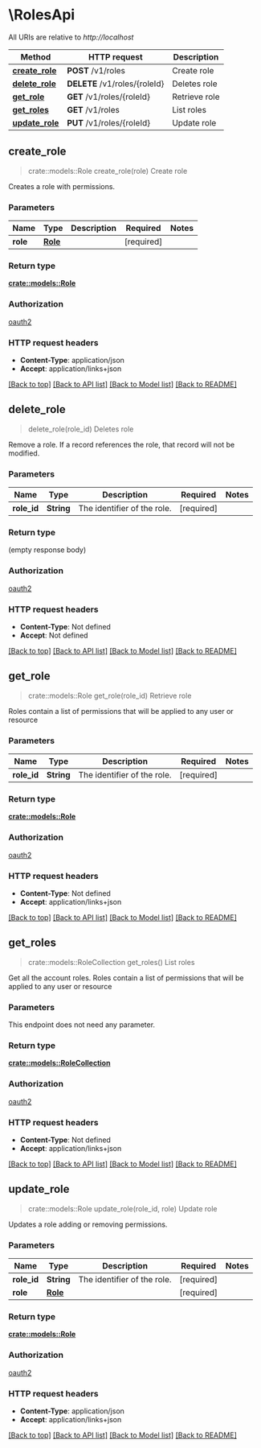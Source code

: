 # \RolesApi

All URIs are relative to *http://localhost*

Method | HTTP request | Description
------------- | ------------- | -------------
[**create_role**](RolesApi.md#create_role) | **POST** /v1/roles | Create role
[**delete_role**](RolesApi.md#delete_role) | **DELETE** /v1/roles/{roleId} | Deletes role
[**get_role**](RolesApi.md#get_role) | **GET** /v1/roles/{roleId} | Retrieve role
[**get_roles**](RolesApi.md#get_roles) | **GET** /v1/roles | List roles
[**update_role**](RolesApi.md#update_role) | **PUT** /v1/roles/{roleId} | Update role



## create_role

> crate::models::Role create_role(role)
Create role

Creates a role with permissions.

### Parameters


Name | Type | Description  | Required | Notes
------------- | ------------- | ------------- | ------------- | -------------
**role** | [**Role**](Role.md) |  | [required] |

### Return type

[**crate::models::Role**](Role.md)

### Authorization

[oauth2](./README.md#oauth2)

### HTTP request headers

- **Content-Type**: application/json
- **Accept**: application/links+json

[[Back to top]](#) [[Back to API list]](./README.md#documentation-for-api-endpoints) [[Back to Model list]](./README.md#documentation-for-models) [[Back to README]](./README.md)


## delete_role

> delete_role(role_id)
Deletes role

Remove a role. If a record references the role, that record will not be modified.

### Parameters


Name | Type | Description  | Required | Notes
------------- | ------------- | ------------- | ------------- | -------------
**role_id** | **String** | The identifier of the role. | [required] |

### Return type

 (empty response body)

### Authorization

[oauth2](./README.md#oauth2)

### HTTP request headers

- **Content-Type**: Not defined
- **Accept**: Not defined

[[Back to top]](#) [[Back to API list]](./README.md#documentation-for-api-endpoints) [[Back to Model list]](./README.md#documentation-for-models) [[Back to README]](./README.md)


## get_role

> crate::models::Role get_role(role_id)
Retrieve role

Roles contain a list of permissions that will be applied to any user or resource

### Parameters


Name | Type | Description  | Required | Notes
------------- | ------------- | ------------- | ------------- | -------------
**role_id** | **String** | The identifier of the role. | [required] |

### Return type

[**crate::models::Role**](Role.md)

### Authorization

[oauth2](./README.md#oauth2)

### HTTP request headers

- **Content-Type**: Not defined
- **Accept**: application/links+json

[[Back to top]](#) [[Back to API list]](./README.md#documentation-for-api-endpoints) [[Back to Model list]](./README.md#documentation-for-models) [[Back to README]](./README.md)


## get_roles

> crate::models::RoleCollection get_roles()
List roles

Get all the account roles. Roles contain a list of permissions that will be applied to any user or resource

### Parameters

This endpoint does not need any parameter.

### Return type

[**crate::models::RoleCollection**](RoleCollection.md)

### Authorization

[oauth2](./README.md#oauth2)

### HTTP request headers

- **Content-Type**: Not defined
- **Accept**: application/links+json

[[Back to top]](#) [[Back to API list]](./README.md#documentation-for-api-endpoints) [[Back to Model list]](./README.md#documentation-for-models) [[Back to README]](./README.md)


## update_role

> crate::models::Role update_role(role_id, role)
Update role

Updates a role adding or removing permissions.

### Parameters


Name | Type | Description  | Required | Notes
------------- | ------------- | ------------- | ------------- | -------------
**role_id** | **String** | The identifier of the role. | [required] |
**role** | [**Role**](Role.md) |  | [required] |

### Return type

[**crate::models::Role**](Role.md)

### Authorization

[oauth2](./README.md#oauth2)

### HTTP request headers

- **Content-Type**: application/json
- **Accept**: application/links+json

[[Back to top]](#) [[Back to API list]](./README.md#documentation-for-api-endpoints) [[Back to Model list]](./README.md#documentation-for-models) [[Back to README]](./README.md)

